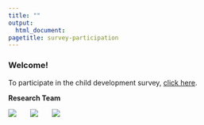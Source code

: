 ```yaml
---
title: ""
output:
  html_document:
pagetitle: survey-participation
---
```

### Welcome!

To participate in the child development survey, [click here](http://ucsbeducation.az1.qualtrics.com/jfe/form/SV_3ZTQbYXL5nQaLyJ).


**Research Team**

<img src="/me.png" style="max-width:15%;min-width:40px;max-height:15%;float:none;">
<img src="/Agustina.jpg" style="max-width:15%;min-width:40px;max-height:15%;float:none;">
<img src="/Steph.png" style="max-width:15%;min-width:40px;max-height:15%;float:none;">


